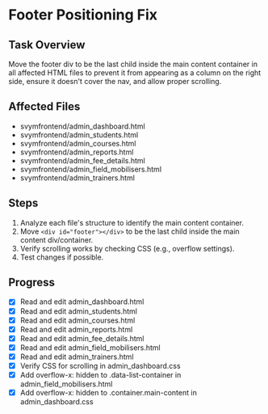 # Footer Positioning Fix

## Task Overview
Move the footer div to be the last child inside the main content container in all affected HTML files to prevent it from appearing as a column on the right side, ensure it doesn't cover the nav, and allow proper scrolling.

## Affected Files
- svymfrontend/admin_dashboard.html
- svymfrontend/admin_students.html
- svymfrontend/admin_courses.html
- svymfrontend/admin_reports.html
- svymfrontend/admin_fee_details.html
- svymfrontend/admin_field_mobilisers.html
- svymfrontend/admin_trainers.html

## Steps
1. Analyze each file's structure to identify the main content container.
2. Move `<div id="footer"></div>` to be the last child inside the main content div/container.
3. Verify scrolling works by checking CSS (e.g., overflow settings).
4. Test changes if possible.

## Progress
- [x] Read and edit admin_dashboard.html
- [x] Read and edit admin_students.html
- [x] Read and edit admin_courses.html
- [x] Read and edit admin_reports.html
- [x] Read and edit admin_fee_details.html
- [x] Read and edit admin_field_mobilisers.html
- [x] Read and edit admin_trainers.html
- [x] Verify CSS for scrolling in admin_dashboard.css
- [x] Add overflow-x: hidden to .data-list-container in admin_field_mobilisers.html
- [x] Add overflow-x: hidden to .container.main-content in admin_dashboard.css

